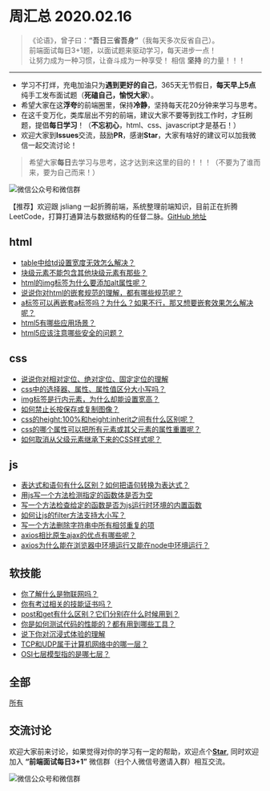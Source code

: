 # 周汇总 2020.02.16

> 《论语》，曾子曰：**“吾日三省吾身”**（我每天多次反省自己）。  
> 前端面试每日3+1题，以面试题来驱动学习，每天进步一点！  
> 让努力成为一种习惯，让奋斗成为一种享受！
> 相信 **坚持** 的力量！！！

---
- 学习不打烊，充电加油只为**遇到更好的自己**，365天无节假日，**每天早上5点**纯手工发布面试题（**死磕自己，愉悦大家**）。
- 希望大家在这**浮夸**的前端圈里，保持**冷静**，坚持每天花20分钟来学习与思考。
- 在这千变万化，类库层出不穷的前端，建议大家不要等到找工作时，才狂刷题，提倡**每日学习**！（**不忘初心**，html、css、javascript才是基石！）
- 欢迎大家到**Issues**交流，鼓励**PR**，感谢**Star**，大家有啥好的建议可以加我微信一起交流讨论！
> 希望大家**每日**去学习与思考，这才达到来这里的目的！！！（不要为了谁而来，要为自己而来！）

![微信公众号和微信群](https://github.com/haizlin/fe-interview/raw/master/resource/images/qrcode.jpg)

【推荐】欢迎跟 jsliang 一起折腾前端，系统整理前端知识，目前正在折腾 LeetCode，打算打通算法与数据结构的任督二脉。[GitHub 地址](https://github.com/LiangJunrong/document-library)

## html
- [table中给td设置宽度无效怎么解决？](https://github.com/haizlin/fe-interview/issues/1915)
- [块级元素不能包含其他块级元素有那些？](https://github.com/haizlin/fe-interview/issues/1911)
- [html的img标签为什么要添加alt属性呢？](https://github.com/haizlin/fe-interview/issues/1907)
- [说说你对html的嵌套规范的理解，都有哪些规范呢？](https://github.com/haizlin/fe-interview/issues/1899)
- [a标签可以再嵌套a标签吗？为什么？如果不行，那又想要嵌套效果怎么解决呢？](https://github.com/haizlin/fe-interview/issues/1895)
- [html5有哪些应用场景？](https://github.com/haizlin/fe-interview/issues/1891)
- [html5应该注意哪些安全的问题？](https://github.com/haizlin/fe-interview/issues/1880)

## css
- [说说你对相对定位、绝对定位、固定定位的理解](https://github.com/haizlin/fe-interview/issues/1916)
- [css中的选择器、属性、属性值区分大小写吗？](https://github.com/haizlin/fe-interview/issues/1912)
- [img标签是行内元素，为什么却能设置宽高？](https://github.com/haizlin/fe-interview/issues/1908)
- [如何禁止长按保存或复制图像？](https://github.com/haizlin/fe-interview/issues/1900)
- [css的height:100%和height:inherit之间有什么区别呢？](https://github.com/haizlin/fe-interview/issues/1896)
- [css的哪个属性可以把所有元素或其父元素的属性重置呢？](https://github.com/haizlin/fe-interview/issues/1892)
- [如何取消从父级元素继承下来的CSS样式呢？](https://github.com/haizlin/fe-interview/issues/1881)

## js
- [表达式和语句有什么区别？如何把语句转换为表达式？](https://github.com/haizlin/fe-interview/issues/1917)
- [用js写一个方法检测指定的函数体是否为空](https://github.com/haizlin/fe-interview/issues/1913)
- [写一个方法检查给定的函数是否为js运行时环境的内置函数](https://github.com/haizlin/fe-interview/issues/1909)
- [如何让js的filter方法支持大小写？](https://github.com/haizlin/fe-interview/issues/1901)
- [写一个方法删除字符串中所有相邻重复的项](https://github.com/haizlin/fe-interview/issues/1897)
- [axios相比原生ajax的优点有哪些呢？](https://github.com/haizlin/fe-interview/issues/1893)
- [axios为什么能在浏览器中环境运行又能在node中环境运行？](https://github.com/haizlin/fe-interview/issues/1882)

## 软技能
- [你了解什么是物联网吗？](https://github.com/haizlin/fe-interview/issues/1918)
- [你有考过相关的技能证书吗？](https://github.com/haizlin/fe-interview/issues/1914)
- [post和get有什么区别？它们分别在什么时候用到？](https://github.com/haizlin/fe-interview/issues/1910)
- [你是如何测试代码的性能的？都有用到哪些工具？](https://github.com/haizlin/fe-interview/issues/1902)
- [说下你对沉浸式体验的理解](https://github.com/haizlin/fe-interview/issues/1898)
- [TCP和UDP属于计算机网络中的哪一层？](https://github.com/haizlin/fe-interview/issues/1894)
- [OSI七层模型指的是哪七层？](https://github.com/haizlin/fe-interview/issues/1883)



## 全部
[所有](https://github.com/haizlin/fe-interview/blob/master/category/week.md)

## 交流讨论
欢迎大家前来讨论，如果觉得对你的学习有一定的帮助，欢迎点个[**Star**](https://github.com/haizlin/fe-interview), 同时欢迎加入 **“前端面试每日3+1”** 微信群（扫个人微信号邀请入群）相互交流。

![微信公众号和微信群](https://github.com/haizlin/fe-interview/raw/master/resource/images/qrcode.jpg)